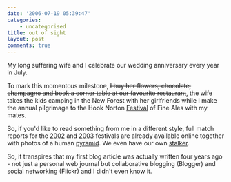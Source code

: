 ```yaml
---
date: '2006-07-19 05:39:47'
categories:
    - uncategorised
title: out of sight
layout: post
comments: true
---
```

My long suffering wife and I celebrate our wedding anniversary every
year in July.

To mark this momentous milestone, ~~I buy her flowers, chocolate,
champagne and book a corner table at our favourite restaurant~~, the
wife takes the kids camping in the New Forest with her girlfriends while
I make the annual pilgrimage to the Hook Norton
[Festival](http://www.hookybeerfest.co.uk/) of Fine Ales with my mates.

So, if you'd like to read something from me in a different style, full
match reports for the
[2002](http://goathurling.blogspot.com/2003_06_01_goathurling_archive.html#105644517461340060)
and
[2003](http://goathurling.blogspot.com/2003_07_01_goathurling_archive.html#105907557962806664)
festivals are already available online together with photos of a human
[pyramid](http://www.flickr.com/photos/25633426@N00/31142547/). We even
have our own [stalker](http://www2.flickr.com/photos/mymuk/28264243/).

So, it transpires that my first blog article was actually written four
years ago - not just a personal web journal but collaborative blogging
(Blogger) and social networking (Flickr) and I didn't even know it.
